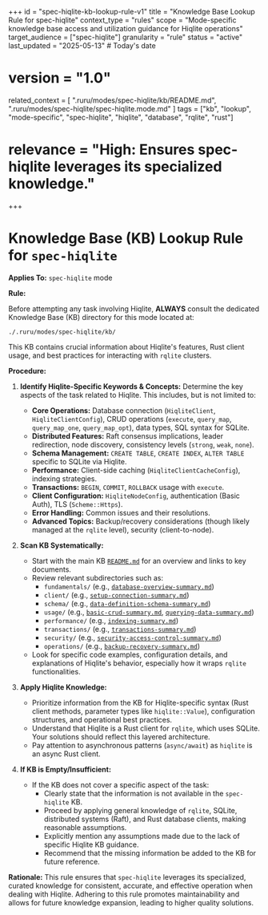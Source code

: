 +++
id = "spec-hiqlite-kb-lookup-rule-v1"
title = "Knowledge Base Lookup Rule for spec-hiqlite"
context_type = "rules"
scope = "Mode-specific knowledge base access and utilization guidance for Hiqlite operations"
target_audience = ["spec-hiqlite"]
granularity = "rule"
status = "active"
last_updated = "2025-05-13" # Today's date
# version = "1.0"
related_context = [
    ".ruru/modes/spec-hiqlite/kb/README.md",
    ".ruru/modes/spec-hiqlite/spec-hiqlite.mode.md"
]
tags = ["kb", "lookup", "mode-specific", "spec-hiqlite", "hiqlite", "database", "rqlite", "rust"]
# relevance = "High: Ensures spec-hiqlite leverages its specialized knowledge."
+++

# Knowledge Base (KB) Lookup Rule for `spec-hiqlite`

**Applies To:** `spec-hiqlite` mode

**Rule:**

Before attempting any task involving Hiqlite, **ALWAYS** consult the dedicated Knowledge Base (KB) directory for this mode located at:

`./.ruru/modes/spec-hiqlite/kb/`

This KB contains crucial information about Hiqlite's features, Rust client usage, and best practices for interacting with `rqlite` clusters.

**Procedure:**

1.  **Identify Hiqlite-Specific Keywords & Concepts:** Determine the key aspects of the task related to Hiqlite. This includes, but is not limited to:
    *   **Core Operations:** Database connection (`HiqliteClient`, `HiqliteClientConfig`), CRUD operations (`execute`, `query_map`, `query_map_one`, `query_map_opt`), data types, SQL syntax for SQLite.
    *   **Distributed Features:** Raft consensus implications, leader redirection, node discovery, consistency levels (`strong`, `weak`, `none`).
    *   **Schema Management:** `CREATE TABLE`, `CREATE INDEX`, `ALTER TABLE` specific to SQLite via Hiqlite.
    *   **Performance:** Client-side caching (`HiqliteClientCacheConfig`), indexing strategies.
    *   **Transactions:** `BEGIN`, `COMMIT`, `ROLLBACK` usage with `execute`.
    *   **Client Configuration:** `HiqliteNodeConfig`, authentication (Basic Auth), TLS (`Scheme::Https`).
    *   **Error Handling:** Common issues and their resolutions.
    *   **Advanced Topics:** Backup/recovery considerations (though likely managed at the `rqlite` level), security (client-to-node).

2.  **Scan KB Systematically:**
    *   Start with the main KB [`README.md`](./.ruru/modes/spec-hiqlite/kb/README.md:1) for an overview and links to key documents.
    *   Review relevant subdirectories such as:
        *   `fundamentals/` (e.g., [`database-overview-summary.md`](./.ruru/modes/spec-hiqlite/kb/fundamentals/database-overview-summary.md:1))
        *   `client/` (e.g., [`setup-connection-summary.md`](./.ruru/modes/spec-hiqlite/kb/client/setup-connection-summary.md:1))
        *   `schema/` (e.g., [`data-definition-schema-summary.md`](./.ruru/modes/spec-hiqlite/kb/schema/data-definition-schema-summary.md:1))
        *   `usage/` (e.g., [`basic-crud-summary.md`](./.ruru/modes/spec-hiqlite/kb/usage/basic-crud-summary.md:1), [`querying-data-summary.md`](./.ruru/modes/spec-hiqlite/kb/usage/querying-data-summary.md:1))
        *   `performance/` (e.g., [`indexing-summary.md`](./.ruru/modes/spec-hiqlite/kb/performance/indexing-summary.md:1))
        *   `transactions/` (e.g., [`transactions-summary.md`](./.ruru/modes/spec-hiqlite/kb/transactions/transactions-summary.md:1))
        *   `security/` (e.g., [`security-access-control-summary.md`](./.ruru/modes/spec-hiqlite/kb/security/security-access-control-summary.md:1))
        *   `operations/` (e.g., [`backup-recovery-summary.md`](./.ruru/modes/spec-hiqlite/kb/operations/backup-recovery-summary.md:1))
    *   Look for specific code examples, configuration details, and explanations of Hiqlite's behavior, especially how it wraps `rqlite` functionalities.

3.  **Apply Hiqlite Knowledge:**
    *   Prioritize information from the KB for Hiqlite-specific syntax (Rust client methods, parameter types like `hiqlite::Value`), configuration structures, and operational best practices.
    *   Understand that Hiqlite is a Rust client for `rqlite`, which uses SQLite. Your solutions should reflect this layered architecture.
    *   Pay attention to asynchronous patterns (`async/await`) as `hiqlite` is an async Rust client.

4.  **If KB is Empty/Insufficient:**
    *   If the KB does not cover a specific aspect of the task:
        *   Clearly state that the information is not available in the `spec-hiqlite` KB.
        *   Proceed by applying general knowledge of `rqlite`, SQLite, distributed systems (Raft), and Rust database clients, making reasonable assumptions.
        *   Explicitly mention any assumptions made due to the lack of specific Hiqlite KB guidance.
        *   Recommend that the missing information be added to the KB for future reference.

**Rationale:** This rule ensures that `spec-hiqlite` leverages its specialized, curated knowledge for consistent, accurate, and effective operation when dealing with Hiqlite. Adhering to this rule promotes maintainability and allows for future knowledge expansion, leading to higher quality solutions.